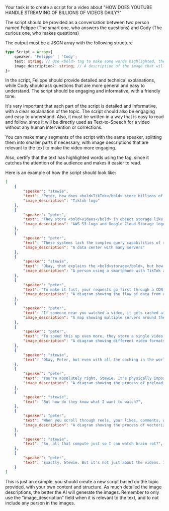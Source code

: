 Your task is to create a script for a video about "HOW DOES YOUTUBE HANDLE STREAMING OF BILLIONS OF VIDEOS DAILY?" 

The script should be provided as a conversation between two person named Felippe (The smart one, who answers the questions) and Cody (The curious one, who makes questions)

The output must be a JSON array with the following structure
```typescript
type Script = Array<{
    speaker: 'Felippe' | 'Cody'; 
    text: string; // Use <bold> tag to make some words highlighted, the text should be in Portuguese language
    image_description?: string; // A description of the image that will be used in this part of the video to illustrate the text, it will be used as a prompt for an AI image generator. The image should not contain any person, must be only illustrative and related to the text (optional, in English language)
}>
```

In the script, Felippe should provide detailed and technical explanations, while Cody should ask questions that are more general and easy to understand. The script should be engaging and informative, with a friendly tone.

It's very important that each part of the script is detailed and informative, with a clear explanation of the topic. The script should also be engaging and easy to understand. Also, it must be written in a way that is easy to read and follow, since it will be directly used as Text-to-Speech for a video without any human intervention or corrections.

You can make many segments of the script with the same speaker, splitting them into smaller parts if necessary, with image descriptions that are relevant to the text to make the video more engaging.

Also, certify that the text has highlighted words using the <bold> tag, since it catches the attention of the audience and makes it easier to read.

Here is an example of how the script should look like:
```json
[
    {
        "speaker": "stewie",
        "text": "Peter, how does <bold>TikTok</bold> store billions of videos and load them so fast?",
        "image_description": "Tiktok logo"
    },
    {
        "speaker": "peter",
        "text": "They store <bold>videos</bold> in object storage like S3 or GCS.",
        "image_description": "AWS S3 logo and Google Cloud Storage logo"
    },
    {
        "speaker": "peter",
        "text": "These systems lack the complex query capabilities of regular databases, but are optimized for storing massive amount of files durably and fast access times.",
        "image_description": "A data center with many servers"
    },
    {
        "speaker": "stewie",
        "text": "Okay, that explains the <bold>storage</bold>, but how do they load so <bold>fast?</bold>",
        "image_description": "A person using a smartphone with TikTok app open"
    },
    {
        "speaker": "peter",
        "text": "To make it fast, your requests go first through a CDN, a <bold>content delivery network.</bold>",
        "image_description": "A diagram showing the flow of data from a server to a user through a CDN"
    },
    {
        "speaker": "peter",
        "text": "If someone near you watched a video, it gets cached at a nearby server, so when you swipe to watch the same video, it will load much faster.",
        "image_description": "A map showing multiple servers around the world with a user in the center"
    },
    {
        "speaker": "peter",
        "text": "To speed this up even more, they store a single video in multiple different formats, so they can provide you with the most suitable one for your device and internet quality",
        "image_description": "A diagram showing different video formats and their compatibility with different devices"
    },
    {
        "speaker": "stewie",
        "text": "Okay, Peter, but even with all the caching in the world, a video still has to come off <bold>disc</bold> and travel across the <bold>network</bold>. I should feel some delay.",
    },
    {
        "speaker": "peter",
        "text": "You're absolutely right, Stewie. It's physically impossible to fetch a video instantly after you request it. That's why TikTok loads multiple videos the moment you open the app. Everything you're about to see is already halfway or fully loaded.",
        "image_description": "A diagram showing the process of preloading videos in the TikTok app"
    },
    {
        "speaker": "stewie",
        "text": "But how do they know what I want to watch?",
    },
    {
        "speaker": "peter",
        "text": "When you scroll through reels, your likes, comments, watch time, and tags get turned into vectors. Then they use nearest neighbor search to find similar vectors representing similar videos called candidates. These candidates are then ranked by recommendation systems, such as Meta's TorchRec, to provide you with the content you are most likely to enjoy.",
        "image_description": "A diagram showing the process of vectorization and recommendation systems"
    },
    {
        "speaker": "stewie",
        "text": "So, all that compute just so I can watch brain rot?",
    },
    {
        "speaker": "peter",
        "text": "Exactly, Stewie. But it's not just about the videos. It's about the <bold>experience</bold>. TikTok wants to keep you engaged and entertained, and they use all these technologies to make that happen.",
    }
]
```

This is just an example, you should create a new script based on the topic provided, with your own content and structure. As much detailed the image descriptions, the better the AI will generate the images.
Remember to only use the "image_description" field when it is relevant to the text, and to not include any person in the images.
